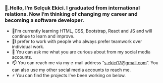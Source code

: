 ###  👋.Hello, I’m Selçuk Ekici. I graduated from international relations. Now I’m thinking of changing my career and becoming a software developer.






- 🔭I'm currently learning HTML, CSS, Bootstrap, React and JS and will continue to learn and improve.
- 👯I prefer to work with people who always prefer teamwork over individual work.
- 💬 You can ask me what you are curious about from my social media accounts.
- 📫 You can reach me via my e-mail address “s.ekici17@gmail.com”. You can also use my other social media accounts to reach me.
- ⚡ You can find the projects I've been working on below.

